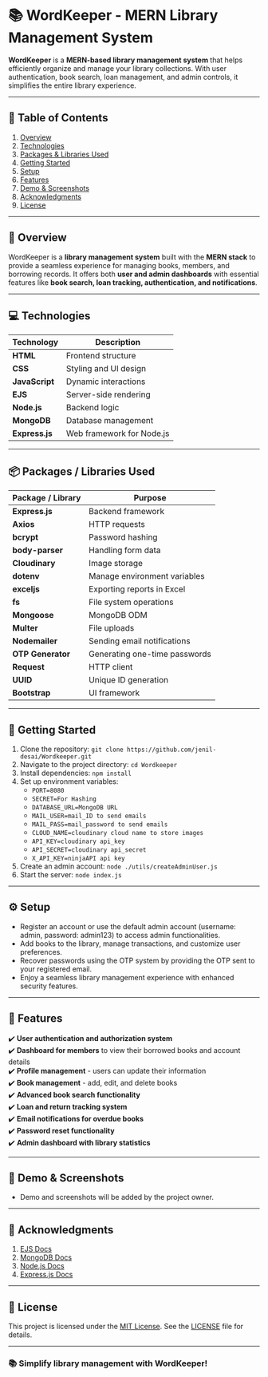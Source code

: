 # 📚 WordKeeper - MERN Library Management System

**WordKeeper** is a **MERN-based library management system** that helps efficiently organize and manage your library collections. With user authentication, book search, loan management, and admin controls, it simplifies the entire library experience.

---

## 📑 Table of Contents

1. [Overview](#-overview)
2. [Technologies](#-technologies)
3. [Packages & Libraries Used](#-packages--libraries-used)
4. [Getting Started](#-getting-started)
5. [Setup](#-setup)
6. [Features](#-features)
7. [Demo & Screenshots](#-demo--screenshots)
8. [Acknowledgments](#-acknowledgments)
9. [License](#-license)

---

## 🌟 Overview

WordKeeper is a **library management system** built with the **MERN stack** to provide a seamless experience for managing books, members, and borrowing records. It offers both **user and admin dashboards** with essential features like **book search, loan tracking, authentication, and notifications**.

---

## 💻 Technologies

| Technology     | Description               |
| -------------- | ------------------------- |
| **HTML**       | Frontend structure        |
| **CSS**        | Styling and UI design     |
| **JavaScript** | Dynamic interactions      |
| **EJS**        | Server-side rendering     |
| **Node.js**    | Backend logic             |
| **MongoDB**    | Database management       |
| **Express.js** | Web framework for Node.js |

---

## 📦 Packages / Libraries Used

| Package / Library | Purpose                       |
| ----------------- | ----------------------------- |
| **Express.js**    | Backend framework             |
| **Axios**         | HTTP requests                 |
| **bcrypt**        | Password hashing              |
| **body-parser**   | Handling form data            |
| **Cloudinary**    | Image storage                 |
| **dotenv**        | Manage environment variables  |
| **exceljs**       | Exporting reports in Excel    |
| **fs**            | File system operations        |
| **Mongoose**      | MongoDB ODM                   |
| **Multer**        | File uploads                  |
| **Nodemailer**    | Sending email notifications   |
| **OTP Generator** | Generating one-time passwords |
| **Request**       | HTTP client                   |
| **UUID**          | Unique ID generation          |
| **Bootstrap**     | UI framework                  |

---

## 🚀 Getting Started

1. Clone the repository: `git clone https://github.com/jenil-desai/Wordkeeper.git`
2. Navigate to the project directory: `cd Wordkeeper`
3. Install dependencies: `npm install`
4. Set up environment variables:
   - `PORT=8080`
   - `SECRET=For Hashing`
   - `DATABASE_URL=MongoDB URL`
   - `MAIL_USER=mail_ID to send emails`
   - `MAIL_PASS=mail_password to send emails`
   - `CLOUD_NAME=cloudinary cloud name to store images`
   - `API_KEY=cloudinary api_key`
   - `API_SECRET=cloudinary api_secret`
   - `X_API_KEY=ninjaAPI api key`
5. Create an admin account: `node ./utils/createAdminUser.js`
6. Start the server: `node index.js`

---

## ⚙️ Setup

- Register an account or use the default admin account (username: admin, password: admin123) to access admin functionalities.
- Add books to the library, manage transactions, and customize user preferences.
- Recover passwords using the OTP system by providing the OTP sent to your registered email.
- Enjoy a seamless library management experience with enhanced security features.

---

## 🎯 Features

✔️ **User authentication and authorization system**  
✔️ **Dashboard for members** to view their borrowed books and account details  
✔️ **Profile management** - users can update their information  
✔️ **Book management** - add, edit, and delete books  
✔️ **Advanced book search functionality**  
✔️ **Loan and return tracking system**  
✔️ **Email notifications for overdue books**  
✔️ **Password reset functionality**  
✔️ **Admin dashboard with library statistics**

---

## 🔗 Demo & Screenshots

- Demo and screenshots will be added by the project owner.

---

## 🙏 Acknowledgments

1. [EJS Docs](https://ejs.co/)
2. [MongoDB Docs](https://www.mongodb.com/docs/)
3. [Node.js Docs](https://nodejs.org/en/docs/)
4. [Express.js Docs](https://expressjs.com/)

---

## 📜 License

This project is licensed under the [MIT License](LICENSE). See the [LICENSE](LICENSE) file for details.

---

### 📚 **Simplify library management with WordKeeper!**
